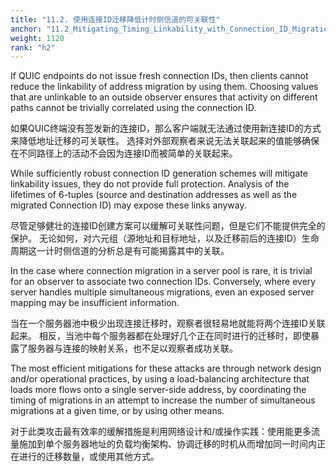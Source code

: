 ```yaml
---
title: "11.2. 使用连接ID迁移降低计时侧信道的可关联性"
anchor: "11.2_Mitigating_Timing_Linkability_with_Connection_ID_Migration"
weight: 1120
rank: "h2"
---
```


If QUIC endpoints do not issue fresh connection IDs, then clients cannot reduce the linkability of address migration by using them. Choosing values that are unlinkable to an outside observer ensures that activity on different paths cannot be trivially correlated using the connection ID.

如果QUIC终端没有签发新的连接ID，那么客户端就无法通过使用新连接ID的方式来降低地址迁移的可关联性。
选择对外部观察者来说无法关联起来的值能够确保在不同路径上的活动不会因为连接ID而被简单的关联起来。

While sufficiently robust connection ID generation schemes will mitigate linkability issues, they do not provide full protection. Analysis of the lifetimes of 6-tuples (source and destination addresses as well as the migrated Connection ID) may expose these links anyway.

尽管足够健壮的连接ID创建方案可以缓解可关联性问题，但是它们不能提供完全的保护。
无论如何，对六元组（源地址和目标地址，以及迁移前后的连接ID）生命周期这一计时侧信道的分析总是有可能揭露其中的关联。

In the case where connection migration in a server pool is rare, it is trivial for an observer to associate two connection IDs. Conversely, where every server handles multiple simultaneous migrations, even an exposed server mapping may be insufficient information.

当在一个服务器池中极少出现连接迁移时，观察者很轻易地就能将两个连接ID关联起来。
相反，当池中每个服务器都在处理好几个正在同时进行的迁移时，即使暴露了服务器与连接的映射关系，也不足以观察者成功关联。

The most efficient mitigations for these attacks are through network design and/or operational practices, by using a load-balancing architecture that loads more flows onto a single server-side address, by coordinating the timing of migrations in an attempt to increase the number of simultaneous migrations at a given time, or by using other means.

对于此类攻击最有效率的缓解措施是利用网络设计和/或操作实践：使用能更多流量施加到单个服务器地址的负载均衡架构、协调迁移的时机从而增加同一时间内正在进行的迁移数量，或使用其他方式。
